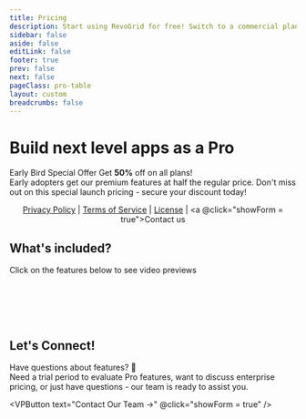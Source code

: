 ```yaml
---
title: Pricing
description: Start using RevoGrid for free! Switch to a commercial plan to access advanced features & technical support.
sidebar: false
aside: false
editLink: false
footer: true
prev: false
next: false
pageClass: pro-table
layout: custom
breadcrumbs: false
---
```


<style lang="scss" src="./pro.styles.scss"></style>


<script lang="ts" setup>
import { ref } from 'vue'
import { PRICES } from './prices'
import Plan from './Plan.vue'
import ContactForm from './ContactForm.vue'

import type { DefaultTheme } from 'vitepress/theme'
import { VPButton } from 'vitepress/theme'
import VPTeamMembers from 'vitepress/dist/client/theme-default/components/VPTeamMembers.vue'

import { features, proWhy } from './features'
import { featuresPro } from './features.pro'
import FeaturesGrid from './FeaturesGrid.vue'

import { ElSwitch, ElTooltip } from 'element-plus'
import 'element-plus/es/components/switch/style/css'
import 'element-plus/es/components/tooltip/style/css'
import 'element-plus/theme-chalk/dark/css-vars.css'

let showForm = ref(false) // isVisible

const isAnnual = ref(true)
</script>

<div class="description">
<Badge type="tip" text="Pricing" />

# Build next level apps as a Pro

<span class="VPBadge danger">Early Bird Special Offer</span> Get **50%** off on all plans!  
Early adopters get our premium features at half the regular price. Don't miss out on this special launch pricing - secure your discount today!


</div>

<div class="vp-card plans">
    <div class="plans-container">
      <Plan
        title="Pro Light"
        class="pro highlight"
        description="Best for start-ups and businesses who build commercial products with RevoGrid."
        buttonText="Buy now"
        :price="isAnnual ? PRICES.light.month : PRICES.light.perpetual"
        :pricePeriod="isAnnual ? 'month' : 'year'"
        :features="[
        `Access to all <a href='#What-s-included-'>Pro Examples</a>.`,
        `Plugins and Documentation.`,
        ]"
        :href="PRICES.light.link"
      />
      <Plan
        title="Pro Advanced"
        class="pro"
        buttonTheme="alt"
        description="Best for companies and individuals that want a direct wire to the RevoGrid team experience."
        buttonText="Buy Now"
        :price="isAnnual ? PRICES.advanced.month : PRICES.advanced.perpetual"
        :pricePeriod="isAnnual ? 'month' : 'year'"
        :features="[
          `<a href='/pro/ai' class='VPBadge danger'>AI Agent</a> for plugin code generation`,
          `Access to all <a href='#What-s-included-'>Pro Examples</a>, Plugins and Documentation.`,
          `Up to 1 hour of individual support via email per month.`,
          `Prioritized Feature Requests, Github Issues and Pull Requests.`,
          `Introduction call with one of the creators.`
        ]"
        :href="PRICES.advanced.link"
        />
    </div>
</div>

<div style="text-align: center;">

[Privacy Policy](./policies/privacy) | [Terms of Service](./policies/terms) | [License](./policies/license) | <a @click="showForm = true">Contact us</a>

</div>
<ContactForm :isVisible="showForm" @close="showForm = false"/>



<div class="description">

## What's included?

Click on the features below to see video previews

</div>
<br/>

<FeaturesGrid :features="featuresPro" />

<br />
<br />
<br />


<div class="description">

## Let's Connect!

Have questions about features? 🤔  
Need a trial period to evaluate Pro features, want to discuss enterprise pricing, or just have questions - our team is ready to assist you.

<VPButton text="Contact Our Team →"  @click="showForm = true" />
</div>



<!--@include: ./_frequent-questions.md -->
